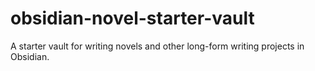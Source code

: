 # obsidian-novel-starter-vault
A starter vault for writing novels and other long-form writing projects in Obsidian.
